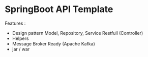 # SpringBoot API Template

Features : 
- Design pattern Model, Repository, Service Restfull (Controller)
- Helpers
- Message Broker Ready (Apache Kafka)
- jar / war